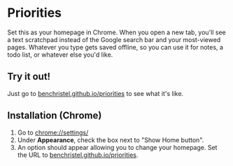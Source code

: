 # Priorities

Set this as your homepage in Chrome. When you open a new tab, you'll see a text scratchpad instead of the Google search bar and your most-viewed pages. Whatever you type gets saved offline, so you can use it for notes, a todo list, or whatever else you'd like.

## Try it out!

Just go to [benchristel.github.io/priorities](benchristel.github.io/priorities) to see what it's like.

## Installation (Chrome)

1. Go to [chrome://settings/](chrome://settings/)
2. Under **Appearance**, check the box next to "Show Home button".
3. An option should appear allowing you to change your homepage. Set the URL to [benchristel.github.io/priorities](benchristel.github.io/priorities).
